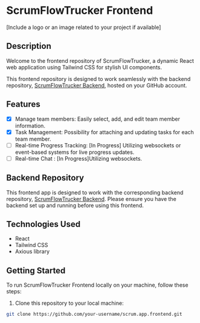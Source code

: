 # ScrumFlowTrucker Frontend

[Include a logo or an image related to your project if available]

## Description

Welcome to the frontend repository of ScrumFlowTrucker, a dynamic React web application using Tailwind CSS for stylish UI components.

This frontend repository is designed to work seamlessly with the backend repository, [ScrumFlowTrucker Backend](https://github.com/Oussama-Aouina/scrum.app.api.git), hosted on your GitHub account.

## Features

- [x] Manage team members: Easily select, add, and edit team member information.
- [x] Task Management: Possibility for attaching and updating tasks for each team member.
- [ ] Real-time Progress Tracking: [In Progress] Utilizing websockets or event-based systems for live progress updates.
- [ ] Real-time Chat : [In Progress]Utilizing websockets.

## Backend Repository

This frontend app is designed to work with the corresponding backend repository, [ScrumFlowTrucker Backend](https://github.com/Oussama-Aouina/scrum.app.api.git). Please ensure you have the backend set up and running before using this frontend.

## Technologies Used

- React
- Tailwind CSS
- Axious library

## Getting Started

To run ScrumFlowTrucker Frontend locally on your machine, follow these steps:

1. Clone this repository to your local machine:

```bash
git clone https://github.com/your-username/scrum.app.frontend.git

